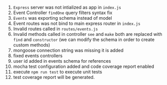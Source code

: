 1. `Express` server was not intialized as app in `index.js`
2. Event Controller `findOne` query filters syntax fix
3. `Events` was exporting schema instead of model
4. Event routes was not bind to main express router in `index.js`
5. Invalid routes called in `routes/events.js`
6. Invalid methods called in controller `see` and `make` both are replaced with `find` and `constructor` (we can modify the schema in order to create custom methods)
7. mongoose connection string was missing it is added
8. fixed events controllers
9. user id added in events schema for references
10. mocha test configuration added and code coverage report enabled
11. execute `npm run test` to execute unit tests
12. test coverage report will be generated.
